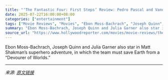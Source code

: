 ```yaml
---
title: "‘The Fantastic Four: First Steps’ Review: Pedro Pascal and Vanessa Kirby Lead Appealing New Crew to Break Marvel Property’s Six-Decade Curse"
date: 2025-07-22T16:00:00+08:00
categories: ["entertainment"]
tags: ["Movie Reviews", "Movies", "Ebon Moss-Bachrach", "Joseph Quinn", "Julia Garner", "Marvel Comics", "matt shakman", "Natasha Lyonne", "Pedro Pascal", "Ralph Ineson", "The Fantastic Four: First Steps", "Vanessa Kirby"]
summary: "Ebon Moss-Bachrach, Joseph Quinn and Julia Garner also star in Matt Shakman’s superhero adventure, in which the team must save Earth from a “Devourer of Worlds.”"
source_url: "https://www.hollywoodreporter.com/movies/movie-reviews/the-fantastic-four-first-steps-review-marvel-pedro-pascal-1236325361/"
---
```


Ebon Moss-Bachrach, Joseph Quinn and Julia Garner also star in Matt Shakman’s superhero adventure, in which the team must save Earth from a “Devourer of Worlds.”

---

*来源: [原文链接](https://www.hollywoodreporter.com/movies/movie-reviews/the-fantastic-four-first-steps-review-marvel-pedro-pascal-1236325361/)*
